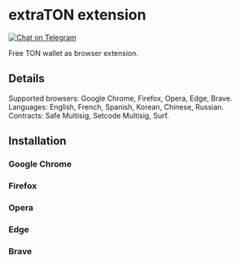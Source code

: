 # extraTON extension
[![Chat on Telegram](https://img.shields.io/badge/chat-on%20Telegram-9cf.svg?logo=telegram&color=0088cc)](https://t.me/extraton)

Free TON wallet as browser extension.

## Details
Supported browsers: Google Chrome, Firefox, Opera, Edge, Brave.  
Languages: English, French, Spanish, Korean, Chinese, Russian.  
Contracts: Safe Multisig, Setcode Multisig, Surf.

## Installation

### Google Chrome
### Firefox
### Opera
### Edge
### Brave
